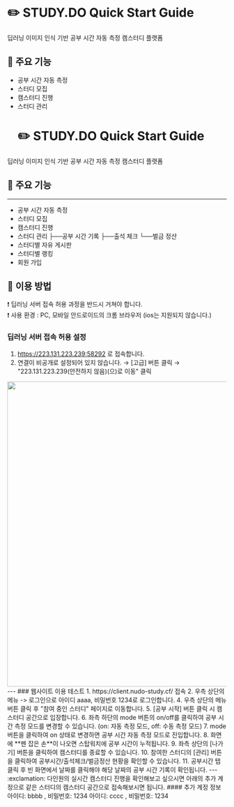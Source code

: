 # :pencil2: STUDY.DO Quick Start Guide
딥러닝 이미지 인식 기반 공부 시간 자동 측정 캠스터디 플랫폼

## :pushpin: 주요 기능
- 공부 시간 자동 측정 
- 스터디 모집
- 캠스터디 진행
- 스터디 관리
    # :pencil2: STUDY.DO Quick Start Guide
딥러닝 이미지 인식 기반 공부 시간 자동 측정 캠스터디 플랫폼

## :pushpin: 주요 기능
---
- 공부 시간 자동 측정 
- 스터디 모집
- 캠스터디 진행
- 스터디 관리
 ├──공부 시간 기록
 ├──출석 체크
 └──벌금 정산
- 스터디별 자유 게시판
- 스터디별 랭킹 
- 회원 가입


## :pushpin: 이용 방법
:exclamation: 딥러닝 서버 접속 허용 과정을 반드시 거쳐야 합니다.  
:exclamation: 사용 환경 : PC, 모바일 안드로이드의 크롬 브라우저 (ios는 지원되지 않습니다.)  

### 딥러닝 서버 접속 허용 설정
1. https://223.131.223.239:58292 로 접속합니다.  
2. 연결이 비공개로 설정되어 있지 않습니다. → [고급] 버튼 클릭 → "223.131.223.239(안전하지 않음)(으)로 이동" 클릭  
<img src="https://user-images.githubusercontent.com/76865900/172972450-5c1a204a-199d-45d7-95b8-3110b15ac0ac.png" width="700">  
---
### 웹사이트 이용 테스트
1. https://client.nudo-study.cf/ 접속  
2. 우측 상단의 메뉴 -> 로그인으로 아이디 aaaa, 비밀번호 1234로 로그인합니다.  
4. 우측 상단의 메뉴 버튼 클릭 후 "참여 중인 스터디" 페이지로 이동합니다.  
5. [공부 시작] 버튼 클릭 시 캠스터디 공간으로 입장합니다.  
6. 좌측 하단의 mode 버튼의 on/off를 클릭하여 공부 시간 측정 모드를 변경할 수 있습니다. (on: 자동 측정 모드, off: 수동 측정 모드)  
7. mode 버튼을 클릭하여 on 상태로 변경하면 공부 시간 자동 측정 모드로 진입합니다.   
8. 화면에 **펜 잡은 손**이 나오면 스탑워치에 공부 시간이 누적됩니다.    
9. 좌측 상단의 [나가기] 버튼을 클릭하여 캠스터디를 종료할 수 있습니다.   
10. 참여한 스터디의 [관리] 버튼을 클릭하여 공부시간/출석체크/벌금정산 현황을 확인할 수 있습니다.   
11. 공부시간 탭 클릭 후 빈 화면에서 날짜를 클릭해야 해당 날짜의 공부 시간 기록이 확인됩니다.   
---
:exclamation: 다인원의 실시간 캠스터디 진행을 확인해보고 싶으시면 아래의 추가 계정으로 같은 스터디의 캠스터디 공간으로 접속해보시면 됩니다.    
#### 추가 계정 정보  
아이디: bbbb , 비밀번호: 1234  
아이디: cccc , 비밀번호: 1234  


